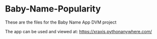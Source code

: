 # Baby-Name-Popularity
These are the files for the Baby Name App DVM project

The app can be used and viewed at: https://xraxis.pythonanywhere.com/